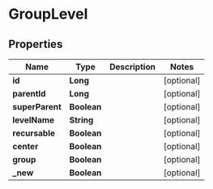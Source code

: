 
# GroupLevel

## Properties
Name | Type | Description | Notes
------------ | ------------- | ------------- | -------------
**id** | **Long** |  |  [optional]
**parentId** | **Long** |  |  [optional]
**superParent** | **Boolean** |  |  [optional]
**levelName** | **String** |  |  [optional]
**recursable** | **Boolean** |  |  [optional]
**center** | **Boolean** |  |  [optional]
**group** | **Boolean** |  |  [optional]
**_new** | **Boolean** |  |  [optional]



